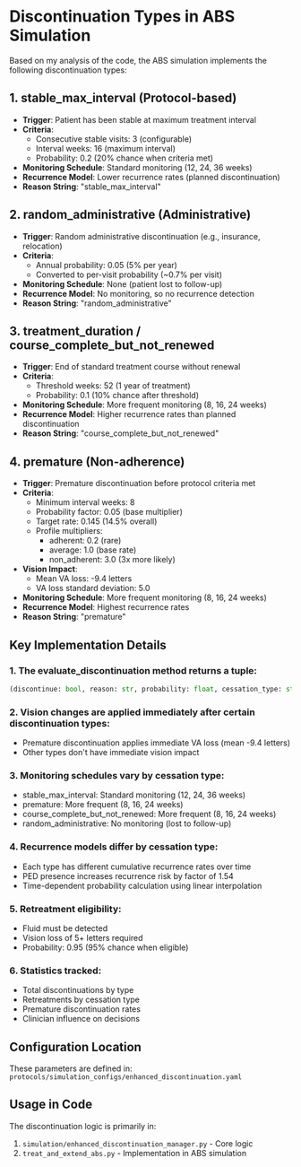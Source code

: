 # Discontinuation Types in ABS Simulation

Based on my analysis of the code, the ABS simulation implements the following discontinuation types:

## 1. stable_max_interval (Protocol-based)
- **Trigger**: Patient has been stable at maximum treatment interval
- **Criteria**:
  - Consecutive stable visits: 3 (configurable)
  - Interval weeks: 16 (maximum interval)
  - Probability: 0.2 (20% chance when criteria met)
- **Monitoring Schedule**: Standard monitoring (12, 24, 36 weeks)
- **Recurrence Model**: Lower recurrence rates (planned discontinuation)
- **Reason String**: "stable_max_interval"

## 2. random_administrative (Administrative)
- **Trigger**: Random administrative discontinuation (e.g., insurance, relocation)
- **Criteria**:
  - Annual probability: 0.05 (5% per year)
  - Converted to per-visit probability (~0.7% per visit)
- **Monitoring Schedule**: None (patient lost to follow-up)
- **Recurrence Model**: No monitoring, so no recurrence detection
- **Reason String**: "random_administrative"

## 3. treatment_duration / course_complete_but_not_renewed
- **Trigger**: End of standard treatment course without renewal
- **Criteria**:
  - Threshold weeks: 52 (1 year of treatment)
  - Probability: 0.1 (10% chance after threshold)
- **Monitoring Schedule**: More frequent monitoring (8, 16, 24 weeks)
- **Recurrence Model**: Higher recurrence rates than planned discontinuation
- **Reason String**: "course_complete_but_not_renewed"

## 4. premature (Non-adherence)
- **Trigger**: Premature discontinuation before protocol criteria met
- **Criteria**:
  - Minimum interval weeks: 8
  - Probability factor: 0.05 (base multiplier)
  - Target rate: 0.145 (14.5% overall)
  - Profile multipliers:
    - adherent: 0.2 (rare)
    - average: 1.0 (base rate)
    - non_adherent: 3.0 (3x more likely)
- **Vision Impact**:
  - Mean VA loss: -9.4 letters
  - VA loss standard deviation: 5.0
- **Monitoring Schedule**: More frequent monitoring (8, 16, 24 weeks)
- **Recurrence Model**: Highest recurrence rates
- **Reason String**: "premature"

## Key Implementation Details

### 1. The evaluate_discontinuation method returns a tuple:
```python
(discontinue: bool, reason: str, probability: float, cessation_type: str)
```

### 2. Vision changes are applied immediately after certain discontinuation types:
- Premature discontinuation applies immediate VA loss (mean -9.4 letters)
- Other types don't have immediate vision impact

### 3. Monitoring schedules vary by cessation type:
- stable_max_interval: Standard monitoring (12, 24, 36 weeks)
- premature: More frequent (8, 16, 24 weeks)
- course_complete_but_not_renewed: More frequent (8, 16, 24 weeks)
- random_administrative: No monitoring (lost to follow-up)

### 4. Recurrence models differ by cessation type:
- Each type has different cumulative recurrence rates over time
- PED presence increases recurrence risk by factor of 1.54
- Time-dependent probability calculation using linear interpolation

### 5. Retreatment eligibility:
- Fluid must be detected
- Vision loss of 5+ letters required
- Probability: 0.95 (95% chance when eligible)

### 6. Statistics tracked:
- Total discontinuations by type
- Retreatments by cessation type
- Premature discontinuation rates
- Clinician influence on decisions

## Configuration Location
These parameters are defined in:
`protocols/simulation_configs/enhanced_discontinuation.yaml`

## Usage in Code
The discontinuation logic is primarily in:
1. `simulation/enhanced_discontinuation_manager.py` - Core logic
2. `treat_and_extend_abs.py` - Implementation in ABS simulation